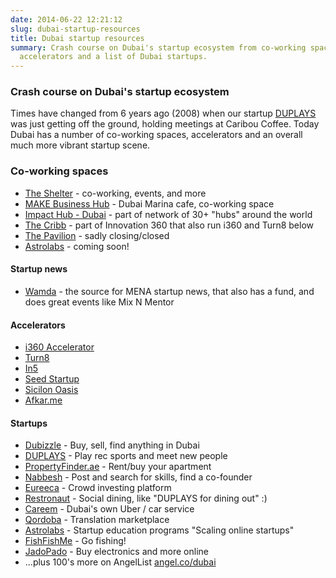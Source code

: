 ```yaml
---
date: 2014-06-22 12:21:12
slug: dubai-startup-resources
title: Dubai startup resources
summary: Crash course on Dubai's startup ecosystem from co-working spaces to
  accelerators and a list of Dubai startups.
---
```


### Crash course on Dubai's startup ecosystem

Times have changed from 6 years ago (2008) when our startup
[DUPLAYS](http://duplays.com) was just getting off the ground, holding meetings
at Caribou Coffee. Today Dubai has a number of co-working spaces, accelerators
and an overall much more vibrant startup scene.

### Co-working spaces

- [The Shelter](http://shelter.ae) - co-working, events, and more
- [MAKE Business Hub](http://www.makebusinesshub.com/) - Dubai Marina cafe, co-working space
- [Impact Hub - Dubai](http://the-hub.ae) - part of network of 30+ "hubs" around the world
- [The Cribb](http://thecribb.co/) - part of Innovation 360 that also run i360 and Turn8 below
- [The Pavilion](http://www.pavilion.ae/) - sadly closing/closed
- [Astrolabs](http://www.astrolabs.me/coworking/) - coming soon!

#### Startup news

- [Wamda](http://www.wamda.com/) - the source for MENA startup news, that also has a fund, and does great events like Mix N Mentor

#### Accelerators

- [i360 Accelerator](http://i360accelerator.com/)
- [Turn8](http://www.turn8.co/)
- [In5](http://www.in5.ae/)
- [Seed Startup](http://seedstartup.com/)
- [Sicilon Oasis](http://www.siliconoasisfounders.com/)
- [Afkar.me](http://afkar.me/)

#### Startups

- [Dubizzle](http://dubizzle.com) - Buy, sell, find anything in Dubai
- [DUPLAYS](http://duplays.com) - Play rec sports and meet new people
- [PropertyFinder.ae](http://propertyfinder.ae) - Rent/buy your apartment
- [Nabbesh](http://www.nabbesh.com) - Post and search for skills, find a co-founder
- [Eureeca](http://www.eureeca.com) - Crowd investing platform
- [Restronaut](http://restronaut.me/) - Social dining, like "DUPLAYS for dining out" :)
- [Careem](http://careem.com) - Dubai's own Uber / car service
- [Qordoba](http://qordoba.com/) - Translation marketplace
- [Astrolabs](http://www.astrolabs.me/) - Startup education programs "Scaling online startups"
- [FishFishMe](http://www.fishfishme.com/) - Go fishing!
- [JadoPado](http://jadopado.com/) - Buy electronics and more online
- ...plus 100's more on AngelList [angel.co/dubai](http://angel.co/dubai)
